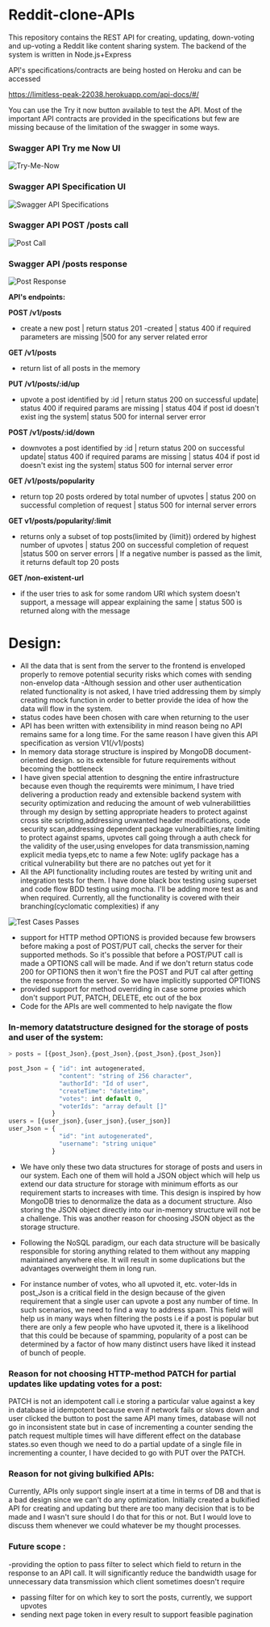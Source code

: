 # Reddit-clone-APIs
This repository contains the REST API for creating, updating, down-voting and up-voting a Reddit like content sharing system.
The backend of the system is written in Node.js+Express

API's specifications/contracts are being hosted on Heroku and can be accessed 

https://limitless-peak-22038.herokuapp.com/api-docs/#/

You can use the Try it now button available to test the API. Most of the important API contracts are provided in the specifications but few are missing because of the limitation of the swagger in some ways.


### Swagger API Try me Now UI ###
![Try-Me-Now](/public/images/try-me-now.PNG?raw=true "Try-Me-Now")


### Swagger API Specification UI ###


![Swagger API Specifications](/public/images/swagger-ui.PNG?raw=true "Swagger API Specifications")


### Swagger API POST /posts call ###


![Post Call](/public/images/post-call.PNG?raw=true "Post Call")


### Swagger API /posts response ###


![Post Response](/public/images/post-response.PNG?raw=true "Post Response")




**API's endpoints:**

**POST /v1/posts**

  * create a new post | return status 201 -created | status 400 if required parameters are missing |500 for any server related error

**GET /v1/posts**

  * return list of all posts in the memory
  
**PUT  /v1/posts/:id/up**

  -   upvote a post identified by :id | return status 200 on successful update| status 400 if required params are missing | status 404 if post id doesn't exist ing the system| status 500 for internal server error

**POST /v1/posts/:id/down**

  - downvotes a post identified by :id | return status 200 on successful update| status 400 if required params are missing | status 404 if post id doesn't exist ing the system| status 500 for internal server error
  
**GET  /v1/posts/popularity**
  - return top 20 posts ordered by total number of upvotes | status 200 on successful completion of request | status 500 for internal server errors
  
**GET  v1/posts/popularity/:limit**
  - returns only a subset of top posts(limited by {limit}) ordered by highest number of upvotes | status 200 on successful completion of request |status 500 on server errors | If a negative number is passed as the limit, it returns default top 20 posts 
  
**GET /non-existent-url**
  - if the user tries to ask for some random URI which system doesn't support, a message will appear explaining the same | status 500 is returned along with the message


# Design: #

- All the data that is sent from the server to the frontend is enveloped properly to remove potential security risks which comes with sending non-envelop data
-Although session and other user authentication related functionality is not asked, I have tried addressing them by simply creating mock function in order to better provide the idea of how the data will flow in the system.
- status codes have been chosen with care when returning to the user
- API has been written with extensibility in mind reason being no API remains same for a long time. For the same reason I have given this API specification as version V1(/v1/posts)
- In memory data storage structure is inspired by MongoDB document-oriented design. so its extensible for future requirements without becoming the bottleneck
- I have given special attention to desgning the entire infrastructure because even though the requiremts were minimum, I have tried delivering a production ready and extensible backend system with security optimization and reducing the amount of web vulnerabilitties through my design by setting appropriate headers to protect against cross site scripting,addressing unwanted header modifications, code security scan,addressing dependent package vulnerabilties,rate limiting to protect against spams, upvotes call going through a auth check for the validity of the user,using envelopes for data transmission,naming explicit media tyeps,etc to name a few
Note: uglify package has a critical vulnerability but there are no patches out yet for it
- All the API functionality including routes are tested by writing unit and integration tests for them. I have done black box testing using superset and code flow BDD testing using mocha. I'll be adding more test as and when required. Currently, all the functionality is covered with their branching(cyclomatic complexities) if any

![Test Cases Passes](/public/images/test-run.PNG?raw=true "Test Cases")


- support for HTTP method OPTIONS is provided because few browsers before making a post of POST/PUT call, checks the server for their supported methods. So it's possible that before a POST/PUT call is made a OPTIONS call will be made. And if we don't return status code 200 for OPTIONS then it won't fire the POST and PUT cal after getting the response from the server. So we have implicitly supported OPTIONS
- provided support for method overriding in case some proxies which don't support PUT, PATCH, DELETE, etc out of the box
- Code for the APIs are well commented to help navigate the flow

### In-memory datatstructure designed for the storage of posts and user of the system: ###

```javascript
> posts = [{post_Json},{post_Json},{post_Json},{post_Json}]

post_Json = { "id": int autogenerated,
              "content": "string of 256 character",
              "authorId": "Id of user",
              "createTime": "datetime",
              "votes": int default 0,
              "voterIds": "array default []"
            }
users = [{user_json},{user_json},{user_json}]
user_Json = {
              "id": "int autogenerated",
              "username": "string unique"
            }
```

- We have only these two data structures for storage of posts and users in our system. Each one of them will hold a JSON object which will help us extend our data structure for storage with minimum efforts as our requirement starts to increases with time. This design is inspired by how MongoDB tries to denormalize the data as a document structure. Also storing the JSON object directly into our in-memory structure will not be a challenge. This was another reason for choosing JSON object as the storage structure.

- Following the NoSQL paradigm, our each data structure will be basically responsible for storing anything related to them without any mapping maintained anywhere else. It will result in some duplications but the advantages overweight them in long run. 

- For instance number of votes, who all upvoted it, etc. 
voter-Ids in post_Json is a critical field in the design because of the given requirement that a single user can upvote a post any number of time. In such scenarios, we need to find a way to address spam. This field will help us in many ways when filtering the posts i.e if a post is popular but there are only a few people who have upvoted it, there is a likelihood that this could be because of spamming, popularity of a post can be determined by a factor of how many distinct users have liked it instead of bunch of people.

### Reason for not choosing HTTP-method PATCH for partial updates like updating votes for a post: ###
PATCH is not an idempotent call i.e storing a particular value against a key in database id idempotent because even if network fails or slows down and user clicked the button to post the same API many times, database will not go in inconsistent state but in case of incrementing a counter sending the patch request multiple times will have different effect on the database states.so even though we need to do a partial update of a single file in incrementing a counter, I have decided to go with PUT over the PATCH. 

### Reason for not giving bulkified APIs: ###
Currently, APIs only support single insert at a time in terms of DB and that is a bad design since we can't do any optimization. Initially created a bulkified API for creating and updating but there are too many decision that is to be made and I wasn't sure should I do that for this or not. But I would love to discuss them whenever we could whatever be my thought processes.

### Future scope : ###
-providing the option to pass filter to select which field to return in the response to an API call. It will significantly reduce the bandwidth usage for unnecessary data transmission which client sometimes doesn't require
- passing filter for on which key to sort the posts, currently, we support upvotes
- sending next page token in every result to support feasible pagination

